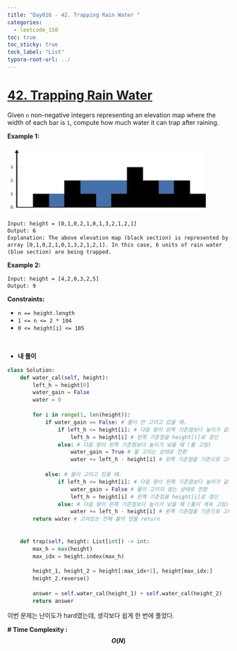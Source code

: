 ```yaml
---
title: "Day016 - 42. Trapping Rain Water "
categories:
  - leetcode_150
toc: true
toc_sticky: true
tock_label: "List"
typora-root-url: ../
---
```



# [42. Trapping Rain Water](https://leetcode.com/problems/trapping-rain-water/)

Given `n` non-negative integers representing an elevation map where the width of each bar is `1`, compute how much water it can trap after raining.

**Example 1:**

<div style="float: left; margin-right: 10px;">
    <img src="/assets/images/2024-10-03-Leetcode150_Day016/rainwatertrap-1728744009013-1.png" width="450" height="150"/>
</div>
<div style="clear: both;"></div>


```
Input: height = [0,1,0,2,1,0,1,3,2,1,2,1]
Output: 6
Explanation: The above elevation map (black section) is represented by array [0,1,0,2,1,0,1,3,2,1,2,1]. In this case, 6 units of rain water (blue section) are being trapped.
```

**Example 2:**

```
Input: height = [4,2,0,3,2,5]
Output: 9
```

 

**Constraints:**

- `n == height.length`
- `1 <= n <= 2 * 104`
- `0 <= height[i] <= 105`

<br>

- **내 풀이**

```python
class Solution:
    def water_cal(self, height):
        left_h = height[0]
        water_gain = False
        water = 0

        for i in range(1, len(height)):
            if water_gain == False: # 물이 안 고이고 있을 때.
                if left_h <= height[i]: # 다음 땅이 왼쪽 기준점보다 높이가 같거나 더 높을 때(물 안고임)
                    left_h = height[i] # 왼쪽 기준점을 height[i]로 갱신
                else: # 다음 땅이 왼쪽 기준점보다 높이가 낮을 때 (물 고임)
                    water_gain = True # 물 고이는 상태로 전환
                    water += left_h - height[i] # 왼쪽 기준점을 기준으로 고이는 물의 양 계산
                
            else: # 물이 고이고 있을 때.
                if left_h <= height[i]: # 다음 땅이 왼쪽 기준점보다 높이가 같거나 더 높을 때(물이 더이상 고일 수 없음)
                    water_gain = False # 물이 고이지 않는 상태로 전환
                    left_h = height[i] # 왼쪽 기준점을 height[i]로 갱신
                else: # 다음 땅이 왼쪽 기준점보다 높이가 낮을 때 (물이 계속 고임)
                    water += left_h - height[i] # 왼쪽 기준점을 기준으로 고이는 물의 양 계산
        return water # 고여있는 전체 물의 양을 return


    def trap(self, height: List[int]) -> int:
        max_h = max(height)
        max_idx = height.index(max_h)

        height_1, height_2 = height[:max_idx+1], height[max_idx:]
        height_2.reverse()

        answer = self.water_cal(height_1) + self.water_cal(height_2)
        return answer       
```

이번 문제는 난이도가 hard였는데, 생각보다 쉽게 한 번에 풀었다.



**\# Time Complexity  : $$O(N)$$** 

<br>

